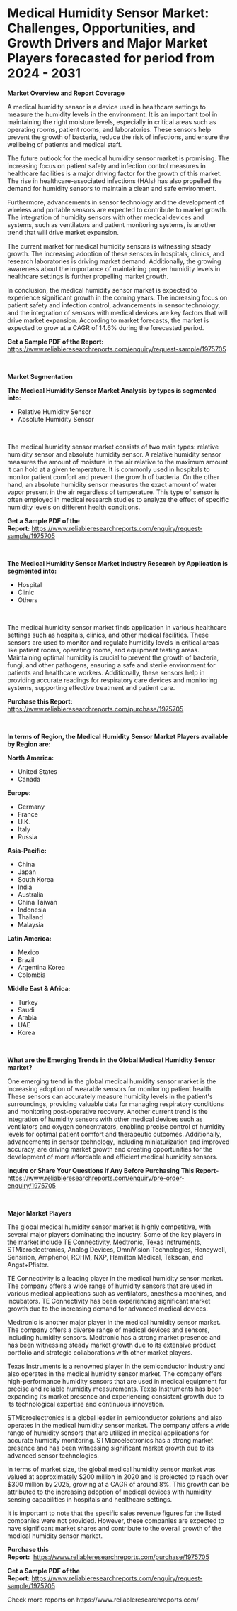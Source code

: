 <p><h1>Medical Humidity Sensor Market: Challenges, Opportunities, and Growth Drivers and Major Market Players forecasted for period from 2024 - 2031</h1></p><p><strong>Market Overview and Report Coverage</strong></p>
<p><p>A medical humidity sensor is a device used in healthcare settings to measure the humidity levels in the environment. It is an important tool in maintaining the right moisture levels, especially in critical areas such as operating rooms, patient rooms, and laboratories. These sensors help prevent the growth of bacteria, reduce the risk of infections, and ensure the wellbeing of patients and medical staff.</p><p>The future outlook for the medical humidity sensor market is promising. The increasing focus on patient safety and infection control measures in healthcare facilities is a major driving factor for the growth of this market. The rise in healthcare-associated infections (HAIs) has also propelled the demand for humidity sensors to maintain a clean and safe environment.</p><p>Furthermore, advancements in sensor technology and the development of wireless and portable sensors are expected to contribute to market growth. The integration of humidity sensors with other medical devices and systems, such as ventilators and patient monitoring systems, is another trend that will drive market expansion.</p><p>The current market for medical humidity sensors is witnessing steady growth. The increasing adoption of these sensors in hospitals, clinics, and research laboratories is driving market demand. Additionally, the growing awareness about the importance of maintaining proper humidity levels in healthcare settings is further propelling market growth.</p><p>In conclusion, the medical humidity sensor market is expected to experience significant growth in the coming years. The increasing focus on patient safety and infection control, advancements in sensor technology, and the integration of sensors with medical devices are key factors that will drive market expansion. According to market forecasts, the market is expected to grow at a CAGR of 14.6% during the forecasted period.</p></p>
<p><strong>Get a Sample PDF of the Report:</strong> <a href="https://www.reliableresearchreports.com/enquiry/request-sample/1975705">https://www.reliableresearchreports.com/enquiry/request-sample/1975705</a></p>
<p>&nbsp;</p>
<p><strong>Market Segmentation</strong></p>
<p><strong>The Medical Humidity Sensor Market Analysis by types is segmented into:</strong></p>
<p><ul><li>Relative Humidity Sensor</li><li>Absolute Humidity Sensor</li></ul></p>
<p>&nbsp;</p>
<p><p>The medical humidity sensor market consists of two main types: relative humidity sensor and absolute humidity sensor. A relative humidity sensor measures the amount of moisture in the air relative to the maximum amount it can hold at a given temperature. It is commonly used in hospitals to monitor patient comfort and prevent the growth of bacteria. On the other hand, an absolute humidity sensor measures the exact amount of water vapor present in the air regardless of temperature. This type of sensor is often employed in medical research studies to analyze the effect of specific humidity levels on different health conditions.</p></p>
<p><strong>Get a Sample PDF of the Report:</strong>&nbsp;<a href="https://www.reliableresearchreports.com/enquiry/request-sample/1975705">https://www.reliableresearchreports.com/enquiry/request-sample/1975705</a></p>
<p>&nbsp;</p>
<p><strong>The Medical Humidity Sensor Market Industry Research by Application is segmented into:</strong></p>
<p><ul><li>Hospital</li><li>Clinic</li><li>Others</li></ul></p>
<p>&nbsp;</p>
<p><p>The medical humidity sensor market finds application in various healthcare settings such as hospitals, clinics, and other medical facilities. These sensors are used to monitor and regulate humidity levels in critical areas like patient rooms, operating rooms, and equipment testing areas. Maintaining optimal humidity is crucial to prevent the growth of bacteria, fungi, and other pathogens, ensuring a safe and sterile environment for patients and healthcare workers. Additionally, these sensors help in providing accurate readings for respiratory care devices and monitoring systems, supporting effective treatment and patient care.</p></p>
<p><strong>Purchase this Report:</strong>&nbsp; <a href="https://www.reliableresearchreports.com/purchase/1975705">https://www.reliableresearchreports.com/purchase/1975705</a></p>
<p>&nbsp;</p>
<p><strong>In terms of Region, the Medical Humidity Sensor Market Players available by Region are:</strong></p>
<p>
    <p> <strong> North America: </strong>
        <ul>
            <li>United States</li>
            <li>Canada</li>
        </ul>
        </p> 
    <p> <strong> Europe: </strong>
        <ul>
            <li>Germany</li>
            <li>France</li>
            <li>U.K.</li>
            <li>Italy</li>
            <li>Russia</li>
        </ul>
        </p> 
    <p> <strong> Asia-Pacific: </strong>
        <ul>
            <li>China</li>
            <li>Japan</li>
            <li>South Korea</li>
            <li>India</li>
            <li>Australia</li>
            <li>China Taiwan</li>
            <li>Indonesia</li>
            <li>Thailand</li>
            <li>Malaysia</li>
        </ul>
        </p> 
    <p> <strong> Latin America: </strong>
        <ul>
            <li>Mexico</li>
            <li>Brazil</li>
            <li>Argentina Korea</li>
            <li>Colombia</li>
        </ul>
        </p> 
    <p> <strong> Middle East & Africa: </strong>
        <ul>
            <li>Turkey</li>
            <li>Saudi</li>
            <li>Arabia</li>
            <li>UAE</li>
            <li>Korea</li>
        </ul>
    </p>
    </p>
<p>&nbsp;</p>
<p><strong>What are the Emerging Trends in the Global Medical Humidity Sensor market?</strong></p>
<p><p>One emerging trend in the global medical humidity sensor market is the increasing adoption of wearable sensors for monitoring patient health. These sensors can accurately measure humidity levels in the patient's surroundings, providing valuable data for managing respiratory conditions and monitoring post-operative recovery. Another current trend is the integration of humidity sensors with other medical devices such as ventilators and oxygen concentrators, enabling precise control of humidity levels for optimal patient comfort and therapeutic outcomes. Additionally, advancements in sensor technology, including miniaturization and improved accuracy, are driving market growth and creating opportunities for the development of more affordable and efficient medical humidity sensors.</p></p>
<p><strong>Inquire or Share Your Questions If Any Before Purchasing This Report</strong>- <a href="https://www.reliableresearchreports.com/enquiry/pre-order-enquiry/1975705">https://www.reliableresearchreports.com/enquiry/pre-order-enquiry/1975705</a></p>
<p>&nbsp;</p>
<p><strong>Major Market Players</strong></p>
<p><p>The global medical humidity sensor market is highly competitive, with several major players dominating the industry. Some of the key players in the market include TE Connectivity, Medtronic, Texas Instruments, STMicroelectronics, Analog Devices, OmniVision Technologies, Honeywell, Sensirion, Amphenol, ROHM, NXP, Hamilton Medical, Tekscan, and Angst+Pfister.</p><p>TE Connectivity is a leading player in the medical humidity sensor market. The company offers a wide range of humidity sensors that are used in various medical applications such as ventilators, anesthesia machines, and incubators. TE Connectivity has been experiencing significant market growth due to the increasing demand for advanced medical devices.</p><p>Medtronic is another major player in the medical humidity sensor market. The company offers a diverse range of medical devices and sensors, including humidity sensors. Medtronic has a strong market presence and has been witnessing steady market growth due to its extensive product portfolio and strategic collaborations with other market players.</p><p>Texas Instruments is a renowned player in the semiconductor industry and also operates in the medical humidity sensor market. The company offers high-performance humidity sensors that are used in medical equipment for precise and reliable humidity measurements. Texas Instruments has been expanding its market presence and experiencing consistent growth due to its technological expertise and continuous innovation.</p><p>STMicroelectronics is a global leader in semiconductor solutions and also operates in the medical humidity sensor market. The company offers a wide range of humidity sensors that are utilized in medical applications for accurate humidity monitoring. STMicroelectronics has a strong market presence and has been witnessing significant market growth due to its advanced sensor technologies.</p><p>In terms of market size, the global medical humidity sensor market was valued at approximately $200 million in 2020 and is projected to reach over $300 million by 2025, growing at a CAGR of around 8%. This growth can be attributed to the increasing adoption of medical devices with humidity sensing capabilities in hospitals and healthcare settings.</p><p>It is important to note that the specific sales revenue figures for the listed companies were not provided. However, these companies are expected to have significant market shares and contribute to the overall growth of the medical humidity sensor market.</p></p>
<p><strong>Purchase this Report:</strong>&nbsp;&nbsp;<a href="https://www.reliableresearchreports.com/purchase/1975705">https://www.reliableresearchreports.com/purchase/1975705</a></p>
<p></p>
<p><strong>Get a Sample PDF of the Report:</strong>&nbsp;<a href="https://www.reliableresearchreports.com/enquiry/request-sample/1975705">https://www.reliableresearchreports.com/enquiry/request-sample/1975705</a></p>
<p>Check more reports on https://www.reliableresearchreports.com/</p>